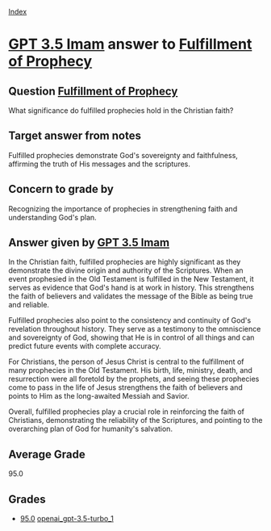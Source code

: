
[Index](../../../index.md)
# [GPT 3.5 Imam](../../answering_models/GPT_3.5_Imam.md) answer to [Fulfillment of Prophecy](../../questions/Fulfillment_of_Prophecy.md)

## Question [Fulfillment of Prophecy](../../questions/Fulfillment_of_Prophecy.md)
What significance do fulfilled prophecies hold in the Christian faith?

## Target answer from notes
Fulfilled prophecies demonstrate God's sovereignty and faithfulness, affirming the truth of His messages and the scriptures.

## Concern to grade by
Recognizing the importance of prophecies in strengthening faith and understanding God's plan.

## Answer given by [GPT 3.5 Imam](../../answering_models/GPT_3.5_Imam.md)
In the Christian faith, fulfilled prophecies are highly significant as they demonstrate the divine origin and authority of the Scriptures. When an event prophesied in the Old Testament is fulfilled in the New Testament, it serves as evidence that God's hand is at work in history. This strengthens the faith of believers and validates the message of the Bible as being true and reliable.

Fulfilled prophecies also point to the consistency and continuity of God's revelation throughout history. They serve as a testimony to the omniscience and sovereignty of God, showing that He is in control of all things and can predict future events with complete accuracy.

For Christians, the person of Jesus Christ is central to the fulfillment of many prophecies in the Old Testament. His birth, life, ministry, death, and resurrection were all foretold by the prophets, and seeing these prophecies come to pass in the life of Jesus strengthens the faith of believers and points to Him as the long-awaited Messiah and Savior.

Overall, fulfilled prophecies play a crucial role in reinforcing the faith of Christians, demonstrating the reliability of the Scriptures, and pointing to the overarching plan of God for humanity's salvation.

## Average Grade
95.0

## Grades
 * [95.0](./Fulfillment_of_Prophecy_grades/openai_gpt-3.5-turbo_1.md) [openai_gpt-3.5-turbo_1](../../grading_models/openai_gpt-3.5-turbo_1.md)
